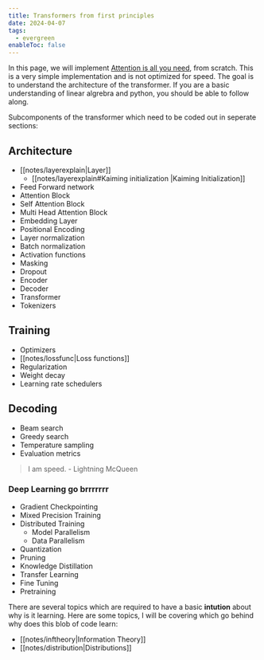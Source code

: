 ```yaml
---
title: Transformers from first principles
date: 2024-04-07
tags:
  - evergreen
enableToc: false
---
```


In this page, we will implement [Attention is all you need](https://arxiv.org/pdf/1706.03762.pdf), from scratch. This is a very simple implementation and is not optimized for speed. The goal is to understand the architecture of the transformer. If you are a basic understanding of linear algrebra and python, you should be able to follow along.

Subcomponents of the transformer which need to be coded out in seperate sections:

## Architecture
* [[notes/layerexplain|Layer]]
    * [[notes/layerexplain#Kaiming initialization |Kaiming Initialization]]
* Feed Forward network 
* Attention Block
* Self Attention Block
* Multi Head Attention Block
* Embedding Layer
* Positional Encoding
* Layer normalization
* Batch normalization
* Activation functions
* Masking
* Dropout
* Encoder
* Decoder
* Transformer
* Tokenizers

## Training
* Optimizers
* [[notes/lossfunc|Loss functions]]
* Regularization
* Weight decay
* Learning rate schedulers

## Decoding
* Beam search
* Greedy search
* Temperature sampling
* Evaluation metrics

>  I am speed. - Lightning McQueen

### Deep Learning go brrrrrrr
* Gradient Checkpointing
* Mixed Precision Training
* Distributed Training
    * Model Parallelism
    * Data Parallelism
* Quantization
* Pruning
* Knowledge Distillation
* Transfer Learning
* Fine Tuning
* Pretraining

There are several topics which are required to have a basic **intution** about why is it learning. Here are some topics, I will be covering which go behind why does this blob of code learn:

* [[notes/inftheory|Information Theory]]
* [[notes/distribution|Distributions]]
